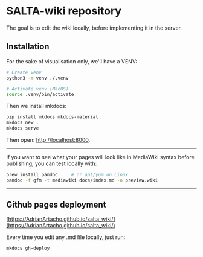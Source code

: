 # SALTA-wiki repository

The goal is to edit the wiki locally, before implementing it in the server.

## Installation

For the sake of visualisation only, we'll have a VENV:

```bash
# Create venv
python3 -m venv ./.venv

# Activate venv (MacOS)
source .venv/bin/activate
```

Then we install mkdocs:

```bash
pip install mkdocs mkdocs-material
mkdocs new .
mkdocs serve
```

Then open: [http://localhost:8000](http://localhost:8000).

---

If you want to see what your pages will look like in MediaWiki syntax before publishing, you can test locally with:

```bash
brew install pandoc     # or apt/yum on Linux
pandoc -f gfm -t mediawiki docs/index.md -o preview.wiki
```

---

## Github pages deployment

[https://AdrianArtacho.github.io/salta_wiki/](https://AdrianArtacho.github.io/salta_wiki/)

Every time you edit any .md file locally, just run:

```bash
mkdocs gh-deploy
```
